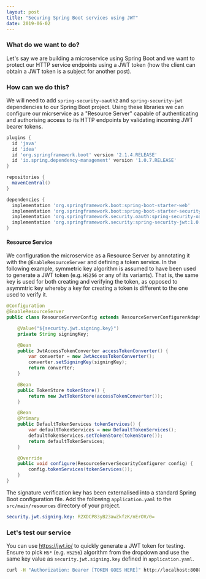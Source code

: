 ```yaml
---
layout: post
title: "Securing Spring Boot services using JWT"
date: 2019-06-02
---
```


### What do we want to do?
Let's say we are building a microservice using Spring Boot and we want to protect our HTTP service endpoints using a JWT token (how the client can obtain a JWT token is a subject for another post).

### How can we do this?
We will need to add `spring-security-oauth2` and `spring-security-jwt` dependencies to our Spring Boot project.
Using these libraries we can configure our micrservice as a "Resource Server" capable of authenticating and authorising access to its HTTP endpoints by validating incoming JWT bearer tokens.

```build.gradle
plugins {
  id 'java'
  id 'idea'
  id 'org.springframework.boot' version '2.1.4.RELEASE'
  id 'io.spring.dependency-management' version '1.0.7.RELEASE'
}

repositories {
  mavenCentral()
}

dependencies {
  implementation 'org.springframework.boot:spring-boot-starter-web'
  implementation 'org.springframework.boot:spring-boot-starter-security'
  implementation 'org.springframework.security.oauth:spring-security-oauth2:2.3.5.RELEASE'
  implementation 'org.springframework.security:spring-security-jwt:1.0.10.RELEASE'
}
```

#### Resource Service
We configuration the microservice as a Resource Server by annotating it with the `@EnableResourceServer` and defining a token service.
In the following example, symmetric key algorithm is assumed to have been used to generate a JWT token (e.g. `HS256` or any of its variants).
That is, the same key is used for both creating and verifying the token, as opposed to asymmtric key whereby a key for creating a token is different to the one used to verify it.

```ResourceServiceConfig.java
@Configuration
@EnableResourceServer
public class ResourceServerConfig extends ResourceServerConfigurerAdapter {

    @Value("${security.jwt.signing.key}")
    private String signingKey;

    @Bean
    public JwtAccessTokenConverter accessTokenConverter() {
        var converter = new JwtAccessTokenConverter();
        converter.setSigningKey(signingKey);
        return converter;
    }

    @Bean
    public TokenStore tokenStore() {
        return new JwtTokenStore(accessTokenConverter());
    }

    @Bean
    @Primary
    public DefaultTokenServices tokenServices() {
        var defaultTokenServices = new DefaultTokenServices();
        defaultTokenServices.setTokenStore(tokenStore());
        return defaultTokenServices;
    }

    @Override
    public void configure(ResourceServerSecurityConfigurer config) {
        config.tokenServices(tokenServices());
    }
}
```

The signature verification key has been externalised into a standard Spring Boot configuration file.
Add the following `application.yaml` to the `src/main/resources` directory of your project.

```application.yaml
security.jwt.signing.key: R2XDCP83yB23awZkfzK/nErOV/0=
```

### Let's test our service
You can use https://jwt.io/ to quickly generate a JWT token for testing.
Ensure to pick `HS*` (e.g. `HS256`) algorithm from the dropdown and use the same key value as `security.jwt.signing.key` defined in `application.yaml`.

```bash
curl -H "Authorization: Bearer [TOKEN GOES HERE]" http://localhost:8080/[ENDPOINT]
```

